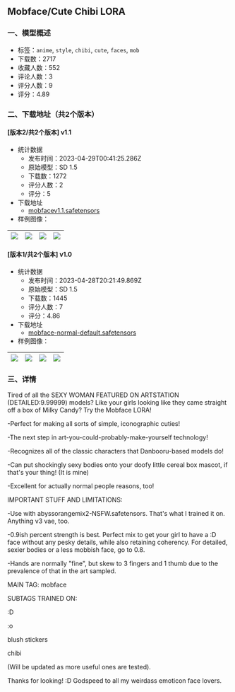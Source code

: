 ## Mobface/Cute Chibi LORA
### 一、模型概述

- 标签：`anime`, `style`, `chibi`, `cute`, `faces`, `mob`
- 下载数：2717
- 收藏人数：552
- 评论人数：3
- 评分人数：9
- 评分：4.89

### 二、下载地址（共2个版本）

#### [版本2/共2个版本] v1.1

- 统计数据
  - 发布时间：2023-04-29T00:41:25.286Z
  - 原始模型：SD 1.5
  - 下载数：1272
  - 评分人数：2
  - 评分：5
- 下载地址
  - [mobfacev1.1.safetensors](https://civitai.com/api/download/models/57652)
- 样例图像：

| <img src="https://image.civitai.com/xG1nkqKTMzGDvpLrqFT7WA/094666e5-a038-4458-e0f3-6a21838e1f00/width=450/626009.jpeg" /> | <img src="https://image.civitai.com/xG1nkqKTMzGDvpLrqFT7WA/c2911f63-cb7e-490d-6f3f-3bc5d6dfcf00/width=450/642650.jpeg" /> | <img src="https://image.civitai.com/xG1nkqKTMzGDvpLrqFT7WA/04a2340e-f7d3-4bb6-b2bb-5cc3cb668400/width=450/642689.jpeg" /> | <img src="https://image.civitai.com/xG1nkqKTMzGDvpLrqFT7WA/2d3f578c-8b13-49ee-9812-1f3e491e8a00/width=450/626015.jpeg" /> |
| ---- | ---- | ---- | ---- |

#### [版本1/共2个版本] v1.0

- 统计数据
  - 发布时间：2023-04-28T20:21:49.869Z
  - 原始模型：SD 1.5
  - 下载数：1445
  - 评分人数：7
  - 评分：4.86
- 下载地址
  - [mobface-normal-default.safetensors](https://civitai.com/api/download/models/18646)
- 样例图像：

| <img src="https://image.civitai.com/xG1nkqKTMzGDvpLrqFT7WA/09f7fc1b-c3bc-4e7c-25b3-96cdb787ee00/width=450/193299.jpeg" /> | <img src="https://image.civitai.com/xG1nkqKTMzGDvpLrqFT7WA/f46af432-b32c-4a74-eca5-73aa4cc4f500/width=450/193296.jpeg" /> | <img src="https://image.civitai.com/xG1nkqKTMzGDvpLrqFT7WA/586fb946-a343-4b93-7d4d-0de35dc06700/width=450/193334.jpeg" /> | <img src="https://image.civitai.com/xG1nkqKTMzGDvpLrqFT7WA/38808eac-787a-4848-f935-5eba20a8ce00/width=450/193292.jpeg" /> |
| ---- | ---- | ---- | ---- |


### 三、详情
<p>Tired of all the SEXY WOMAN FEATURED ON ARTSTATION (DETAILED:9.99999) models? Like your girls looking like they came straight off a box of Milky Candy? Try the Mobface LORA!</p><p></p><p>-Perfect for making all sorts of simple, iconographic cuties!</p><p>-The next step in art-you-could-probably-make-yourself technology! </p><p>-Recognizes all of the classic characters that Danbooru-based models do!</p><p>-Can put shockingly sexy bodies onto your doofy little cereal box mascot, if that's your thing! (It is mine)</p><p>-Excellent for actually normal people reasons, too!</p><p></p><p></p><p>IMPORTANT STUFF AND LIMITATIONS:</p><p>-Use with abyssorangemix2-NSFW.safetensors. That's what I trained it on. Anything v3 vae, too.</p><p>-0.9ish percent strength is best. Perfect mix to get your girl to have a :D face without any pesky details, while also retaining coherency. For detailed, sexier bodies or a less mobbish face, go to 0.8.</p><p>-Hands are normally "fine", but skew to 3 fingers and 1 thumb due to the prevalence of that in the art sampled.</p><p></p><p>MAIN TAG: mobface</p><p>SUBTAGS TRAINED ON:</p><p>:D</p><p>:o</p><p>blush stickers</p><p>chibi</p><p>(Will be updated as more useful ones are tested).</p><p></p><p>Thanks for looking! :D Godspeed to all my weirdass emoticon face lovers.</p><p></p>